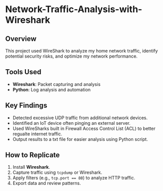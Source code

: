 # Network-Traffic-Analysis-with-Wireshark

## Overview
This project used WireShark to analyze my home network traffic, identify potential security risks, and optimize my network performance.

## Tools Used
- **Wireshark**: Packet capturing and analysis
- **Python**: Log analysis and automation

## Key Findings
- Detected excessive UDP traffic from additional network devices.
- Identified an IoT device often pinging an external server.
- Used WireSharks built in Firewall Access Control List (ACL) to better regualte internet traffic.
- Output results to a txt file for easier analysis using Python script.

## How to Replicate
1. Install **Wireshark**.
2. Capture traffic using `tcpdump` or Wireshark.
3. Apply filters (e.g., `tcp.port == 80`) to analyze HTTP traffic.
4. Export data and review patterns.
